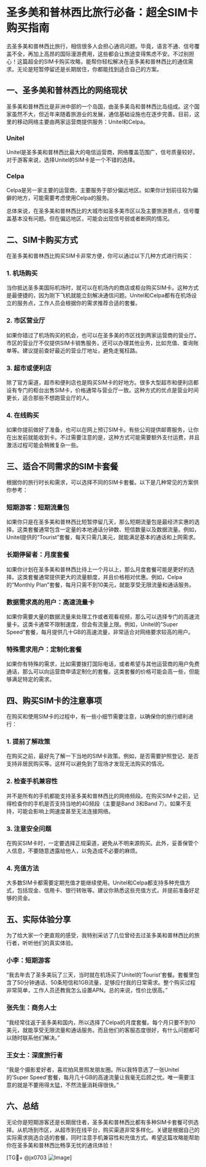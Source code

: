 # 圣多美和普林西比旅行必备：超全SIM卡购买指南

去圣多美和普林西比旅行，相信很多人会担心通讯问题。毕竟，语言不通、信号覆盖不全，再加上高昂的国际漫游费用，这些都会让旅途变得焦虑不安。不过别担心！这篇超全的SIM卡购买攻略，能帮你轻松解决在圣多美和普林西比的通信需求。无论是短暂停留还是长期居住，你都能找到适合自己的方案。

## 一、圣多美和普林西比的网络现状

圣多美和普林西比是非洲中部的一个岛国，由圣多美岛和普林西比岛组成。这个国家虽然不大，但近年来随着旅游业的发展，通信基础设施也在逐步完善。目前，这里的移动网络主要由两家运营商提供服务：Unitel和Celpa。

### Unitel
Unitel是圣多美和普林西比最大的电信运营商，网络覆盖范围广，信号质量较好。对于游客来说，选择Unitel的SIM卡是一个不错的选择。

### Celpa
Celpa是另一家主要的运营商，主要服务于部分偏远地区。如果你计划前往较为偏僻的地方，可能需要考虑使用Celpa的服务。

总体来说，在圣多美和普林西比的大城市如圣多美市区以及主要旅游景点，信号覆盖基本没有问题。但在偏远地区，可能会出现信号弱或者断网的情况。

## 二、SIM卡购买方式

在圣多美和普林西比购买SIM卡非常方便，你可以通过以下几种方式进行购买：

### 1. 机场购买
当你抵达圣多美国际机场时，就可以在机场内的商店或柜台购买SIM卡。这种方式是最便捷的，因为刚下飞机就能立刻解决通信问题。Unitel和Celpa都有在机场设立的服务点，工作人员会根据你的需求推荐合适的套餐。

### 2. 市区营业厅
如果你错过了机场购买的机会，也可以在圣多美的市区找到两家运营商的营业厅。市区的营业厅不仅提供SIM卡销售服务，还可以办理其他业务，比如充值、查询账单等。建议提前查好最近的营业厅地址，避免走冤枉路。

### 3. 超市或便利店
除了官方渠道，超市和便利店也是购买SIM卡的好地方。很多大型超市和便利店都设有专门的柜台出售SIM卡，价格通常与营业厅一致。这种方式的优点是营业时间更长，适合那些不想跑营业厅的人。

### 4. 在线购买
如果你提前做好了准备，也可以在网上预订SIM卡。有些公司提供邮寄服务，让你在出发前就能收到卡。不过需要注意的是，这种方式可能需要额外支付运费，并且激活过程可能会稍微复杂一些。

## 三、适合不同需求的SIM卡套餐

根据你的旅行时长和需求，可以选择不同的SIM卡套餐。以下是几种常见的方案供你参考：

### 短期游客：短期流量包
如果你只是在圣多美和普林西比短暂停留几天，那么短期流量包是最经济实惠的选择。这类套餐通常包含一定量的本地通话分钟数、短信数量以及数据流量。例如，Unitel提供的“Tourist”套餐，每天只需几美元，就能满足基本的通话和上网需求。

### 长期停留者：月度套餐
如果你计划在圣多美和普林西比待上一个月以上，那么月度套餐可能是更好的选择。这类套餐通常提供更大的流量额度，并且价格相对优惠。例如，Celpa的“Monthly Plan”套餐，每月只需不到10美元，就能享受无限流量和通话服务。

### 数据需求高的用户：高速流量卡
如果你需要大量的数据流量来处理工作或者观看视频，那么可以选择专门的高速流量卡。这类卡通常不限制速度，但会有流量上限。例如，Unitel的“Super Speed”套餐，每月提供几十GB的高速流量，非常适合对网络要求较高的用户。

### 特殊需求用户：定制化套餐
如果你有特殊的需求，比如需要拨打国际电话，或者希望与其他运营商的用户免费通话，那么可以向运营商申请定制化的套餐。这类套餐的价格可能会高一些，但能够满足特定的需求。

## 四、购买SIM卡的注意事项

在购买和使用SIM卡的过程中，有一些小细节需要注意，以确保你的旅行顺利进行：

### 1. 提前了解政策
在购买之前，最好先了解一下当地的SIM卡政策。例如，是否需要护照登记、是否支持非居民购买等。这样可以避免到了现场才发现无法购买的情况。

### 2. 检查手机兼容性
并不是所有的手机都能支持圣多美和普林西比的网络频段。在购买SIM卡之前，记得检查你的手机是否支持当地的4G频段（主要是Band 3和Band 7）。如果不支持，可能会影响上网速度甚至无法连接网络。

### 3. 注意安全问题
在购买SIM卡时，一定要选择正规渠道，避免从不明来源购买。此外，妥善保管个人信息，不要随意透露给他人，以免造成不必要的麻烦。

### 4. 充值方法
大多数SIM卡都需要定期充值才能继续使用。Unitel和Celpa都支持多种充值方式，包括现金、信用卡、银行转账等。建议你熟悉这些充值方式，并提前准备好足够的资金。

## 五、实际体验分享

为了给大家一个更直观的感受，我特别采访了几位曾经去过圣多美和普林西比的旅行者，听听他们的真实体验。

### 小李：短期游客
“我去年去了圣多美玩了三天，当时就在机场买了Unitel的‘Tourist’套餐。套餐里包含了50分钟通话、50条短信和1GB流量，足够应付我的日常需求。整个购买过程非常简单，工作人员还教我怎么设置APN。总的来说，性价比很高。”

### 张先生：商务人士
“我经常往返于圣多美和国内，所以选择了Celpa的月度套餐。每个月只要不到10美元，就能享受无限流量和通话服务。而且他们的客服态度很好，有什么问题都可以随时联系他们解决。”

### 王女士：深度旅行者
“我是个摄影爱好者，喜欢拍风景照发朋友圈。所以我特意选了一张Unitel的‘Super Speed’套餐，每月几十GB的高速流量让我毫无后顾之忧。唯一需要注意的就是不要用得太猛，不然流量消耗得很快。”

## 六、总结

无论你是短期游客还是长期居住者，圣多美和普林西比都有多种SIM卡套餐可供选择。从机场到市区，从超市到在线平台，购买渠道非常多样化。关键是根据自己的实际需求挑选合适的套餐，同时注意手机兼容性和充值方式。希望这篇攻略能帮助你在圣多美和普林西比畅享无忧的通讯体验！

[TG💪+ @jx0703 ![Image](https://github.com/user-attachments/assets/dbca1d08-cadb-493c-b0ec-ad6f7a83f270)]